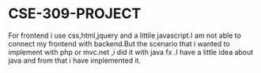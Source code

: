 # CSE-309-PROJECT

For frontend i use css,html,jquery and a littile javascript.I am not able to connect my frontend with backend.But the scenario that i wanted to implement with php or mvc.net ,i did it with java fx .I have a little idea about java and from that i have implemented it.
